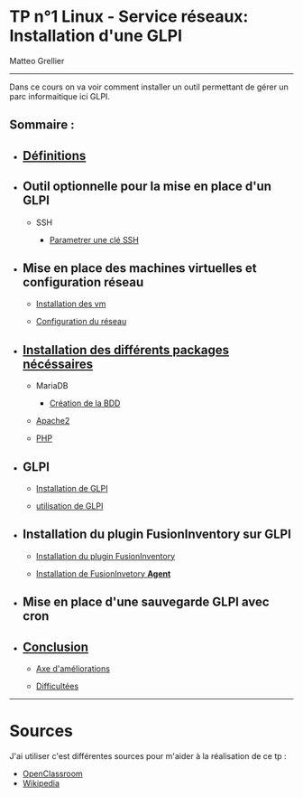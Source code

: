 # **TP n°1 Linux - Service réseaux: Installation d'une GLPI**  

Matteo Grellier  

----------------  

Dans ce cours on va voir comment installer un outil permettant de gérer un parc informaitique ici GLPI.

## Sommaire :

- ## [Définitions](https://github.com/Matteo-Grellier/LinuxGLPI/blob/main/Files/D%C3%A9finitions.md#d%C3%A9finitions)

- ## Outil optionnelle pour la mise en place d'un GLPI

  - SSH

    - [Parametrer une clé SSH](https://github.com/Matteo-Grellier/LinuxGLPI/blob/main/Files/SSH.md#ssh)

- ## Mise en place des machines virtuelles et configuration réseau

  - [Installation des vm](https://github.com/Matteo-Grellier/LinuxGLPI/blob/main/Files/VM_R%C3%A9seaux.md#installation-des-vm)

  - [Configuration du réseau](https://github.com/Matteo-Grellier/LinuxGLPI/blob/main/Files/VM_R%C3%A9seaux.md#configuration-du-r%C3%A9seau)

- ## [Installation des différents packages nécéssaires](https://github.com/Matteo-Grellier/LinuxGLPI/blob/main/Files/InstallPackages.md#installation-des-packages)

  - MariaDB
    - [Création de la BDD](https://github.com/Matteo-Grellier/LinuxGLPI/blob/main/Files/InstallPackages.md#cr%C3%A9ation-de-la-base-de-donn%C3%A9e-mariadb)

  - [Apache2](https://github.com/Matteo-Grellier/LinuxGLPI/blob/main/Files/InstallPackages.md#installer-apache2)

  - [PHP](https://github.com/Matteo-Grellier/LinuxGLPI/blob/main/Files/InstallPackages.md#installer-php)

- ## GLPI

  - [Installation de GLPI](https://github.com/Matteo-Grellier/LinuxGLPI/blob/main/Files/GLPI.md#installation-du-glpi)
  
  - [utilisation de GLPI](https://github.com/Matteo-Grellier/LinuxGLPI/blob/main/Files/GLPI.md#utilisation-du-glpi)

- ## Installation du plugin FusionInventory sur GLPI

  - [Installation du plugin FusionInventory](https://github.com/Matteo-Grellier/LinuxGLPI/blob/main/Files/FusionInventory.md#installation-du-plugin-fusioninventory)

  - [Installation de FusionInvetory **Agent**](https://github.com/Matteo-Grellier/LinuxGLPI/blob/main/Files/FusionInventory.md#installation-de-fusioninventoryagent)

- ## Mise en place d'une sauvegarde GLPI avec cron

- ## [Conclusion](https://github.com/Matteo-Grellier/LinuxGLPI/blob/main/Files/Conclusion.md#conclusion)

  - [Axe d'améliorations](https://github.com/Matteo-Grellier/LinuxGLPI/blob/main/Files/Conclusion.md#axe-dam%C3%A9lioration)

  - [Difficultées](https://github.com/Matteo-Grellier/LinuxGLPI/blob/main/Files/Conclusion.md#difficult%C3%A9es)

----------
# **Sources**

J'ai utiliser c'est différentes sources pour m'aider à la réalisation de ce tp :

- [OpenClassroom](https://openclassrooms.com/fr/courses/1730516-gerez-votre-parc-informatique-avec-glpi/5993816-installez-votre-serveur-glpi)
- [Wikipedia](https://fr.wikipedia.org/wiki/Gestionnaire_Libre_de_Parc_Informatique)
